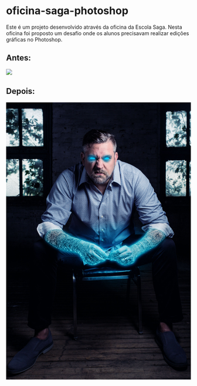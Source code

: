# oficina-saga-photoshop

Este é um projeto desenvolvido através da oficina da Escola Saga. Nesta oficina foi proposto um desafio onde os alunos precisavam realizar edições gráficas no Photoshop.

## Antes:

<img src="IMG.png">

## Depois:

<img src="IMG.jpg">